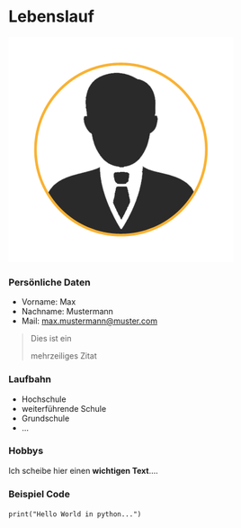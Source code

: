 # Lebenslauf

![Foto](./profile_image.png "Bewerbungsfoto")

### Persönliche Daten
* Vorname: Max
* Nachname: Mustermann
* Mail: max.mustermann@muster.com

> Dies ist ein
>
> mehrzeiliges Zitat


### Laufbahn
- Hochschule
- weiterführende Schule
- Grundschule
- ...


### Hobbys

Ich scheibe hier einen **wichtigen Text**....


### Beispiel Code

`print("Hello World in python...")`

